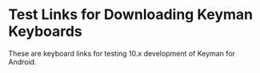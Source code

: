 # Test Links for Downloading Keyman Keyboards

These are keyboard links for testing 10.x development of Keyman for Android.
      </p>
